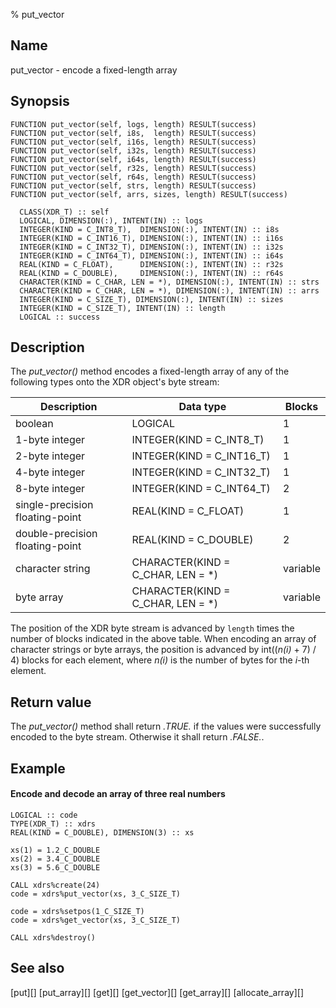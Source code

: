 % put_vector


Name
----

put_vector - encode a fixed-length array


Synopsis
--------

~~~{.synopsis}
FUNCTION put_vector(self, logs, length) RESULT(success)
FUNCTION put_vector(self, i8s,  length) RESULT(success)
FUNCTION put_vector(self, i16s, length) RESULT(success)
FUNCTION put_vector(self, i32s, length) RESULT(success)
FUNCTION put_vector(self, i64s, length) RESULT(success)
FUNCTION put_vector(self, r32s, length) RESULT(success)
FUNCTION put_vector(self, r64s, length) RESULT(success)
FUNCTION put_vector(self, strs, length) RESULT(success)
FUNCTION put_vector(self, arrs, sizes, length) RESULT(success)

  CLASS(XDR_T) :: self
  LOGICAL, DIMENSION(:), INTENT(IN) :: logs
  INTEGER(KIND = C_INT8_T),  DIMENSION(:), INTENT(IN) :: i8s
  INTEGER(KIND = C_INT16_T), DIMENSION(:), INTENT(IN) :: i16s
  INTEGER(KIND = C_INT32_T), DIMENSION(:), INTENT(IN) :: i32s
  INTEGER(KIND = C_INT64_T), DIMENSION(:), INTENT(IN) :: i64s
  REAL(KIND = C_FLOAT),      DIMENSION(:), INTENT(IN) :: r32s
  REAL(KIND = C_DOUBLE),     DIMENSION(:), INTENT(IN) :: r64s
  CHARACTER(KIND = C_CHAR, LEN = *), DIMENSION(:), INTENT(IN) :: strs
  CHARACTER(KIND = C_CHAR, LEN = *), DIMENSION(:), INTENT(IN) :: arrs
  INTEGER(KIND = C_SIZE_T), DIMENSION(:), INTENT(IN) :: sizes
  INTEGER(KIND = C_SIZE_T), INTENT(IN) :: length
  LOGICAL :: success
~~~


Description
-----------

The *put_vector()* method encodes a fixed-length array of any of the following
types onto the XDR object's byte stream:

Description                     | Data type                          | Blocks
--------------------------------|------------------------------------|---------
boolean                         | LOGICAL                            | 1
1-byte integer                  | INTEGER(KIND = C_INT8_T)           | 1
2-byte integer                  | INTEGER(KIND = C_INT16_T)          | 1
4-byte integer                  | INTEGER(KIND = C_INT32_T)          | 1
8-byte integer                  | INTEGER(KIND = C_INT64_T)          | 2
single-precision floating-point | REAL(KIND = C_FLOAT)               | 1
double-precision floating-point | REAL(KIND = C_DOUBLE)              | 2
character string                | CHARACTER(KIND = C_CHAR, LEN = \*) | variable
byte array                      | CHARACTER(KIND = C_CHAR, LEN = \*) | variable

The position of the XDR byte stream is advanced by `length` times the number of
blocks indicated in the above table.  When encoding an array of character
strings or byte arrays, the position is advanced by int((*n(i)* + 7) / 4)
blocks for each element, where *n(i)* is the number of bytes for the *i*-th
element.


Return value
------------

The *put_vector()* method shall return *.TRUE.* if the values were successfully
encoded to the byte stream.  Otherwise it shall return *.FALSE.*.


Example
-------

#### Encode and decode an array of three real numbers

~~~{.example}
LOGICAL :: code
TYPE(XDR_T) :: xdrs
REAL(KIND = C_DOUBLE), DIMENSION(3) :: xs

xs(1) = 1.2_C_DOUBLE
xs(2) = 3.4_C_DOUBLE
xs(3) = 5.6_C_DOUBLE

CALL xdrs%create(24)
code = xdrs%put_vector(xs, 3_C_SIZE_T)

code = xdrs%setpos(1_C_SIZE_T)
code = xdrs%get_vector(xs, 3_C_SIZE_T)

CALL xdrs%destroy()
~~~


See also
--------

[put][]
[put_array][]
[get][]
[get_vector][]
[get_array][]
[allocate_array][]
